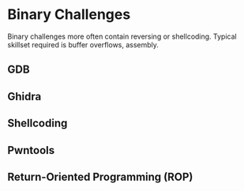 # Binary Challenges

Binary challenges more often contain reversing or shellcoding.
Typical skillset required is buffer overflows, assembly.

## GDB

## Ghidra

## Shellcoding

## Pwntools

## Return-Oriented Programming (ROP)
